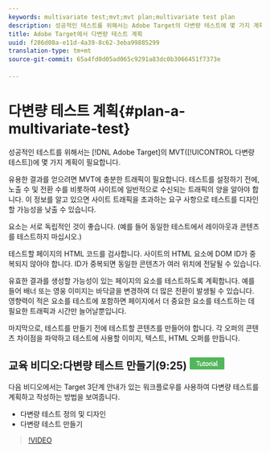 ```yaml
---
keywords: multivariate test;mvt;mvt plan;multivariate test plan
description: 성공적인 테스트를 위해서는 Adobe Target의 다변량 테스트에 몇 가지 계획이 필요합니다.
title: Adobe Target에서 다변량 테스트 계획
uuid: f286d08a-e11d-4a39-8c62-3eba99885299
translation-type: tm+mt
source-git-commit: 65a4fd0d05ad065c9291a83dc0b3066451f7373e

---
```



# 다변량 테스트 계획{#plan-a-multivariate-test}

성공적인 테스트를 위해서는 [!DNL Adobe Target]의 MVT([!UICONTROL 다변량 테스트])에 몇 가지 계획이 필요합니다.

유용한 결과를 얻으려면 MVT에 충분한 트래픽이 필요합니다. 테스트를 설정하기 전에, 노출 수 및 전환 수를 비롯하여 사이트에 일반적으로 수신되는 트래픽의 양을 알아야 합니다. 이 정보를 알고 있으면 사이트 트래픽을 초과하는 요구 사항으로 테스트를 디자인할 가능성을 낮출 수 있습니다.

요소는 서로 독립적인 것이 좋습니다. (예를 들어 동일한 테스트에서 레이아웃과 콘텐츠를 테스트하지 마십시오.)

테스트할 페이지의 HTML 코드를 검사합니다. 사이트의 HTML 요소에 DOM ID가 중복되지 않아야 합니다. ID가 중복되면 동일한 콘텐츠가 여러 위치에 전달될 수 있습니다.

유효한 결과를 생성할 가능성이 있는 페이지의 요소를 테스트하도록 계획합니다. 예를 들어 배너 또는 영웅 이미지는 바닥글을 변경하여 더 많은 전환이 발생될 수 있습니다. 영향력이 적은 요소를 테스트에 포함하면 페이지에서 더 중요한 요소를 테스트하는 데 필요한 트래픽과 시간만 늘어날뿐입니다.

마지막으로, 테스트를 만들기 전에 테스트할 콘텐츠를 만들어야 합니다. 각 오퍼의 콘텐츠 차이점을 파악하고 테스트에 사용할 이미지, 텍스트, HTML 오퍼를 만듭니다.

## 교육 비디오:다변량 테스트 만들기(9:25) ![자습서 배지](/help/assets/tutorial.png)

다음 비디오에서는 Target 3단계 안내가 있는 워크플로우를 사용하여 다변량 테스트를 계획하고 작성하는 방법을 보여줍니다.

* 다변량 테스트 정의 및 디자인
* 다변량 테스트 만들기

>[!VIDEO](https://video.tv.adobe.com/v/17395)